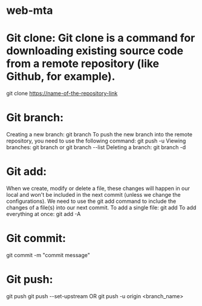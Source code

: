 # web-mta
# Git clone: Git clone is a command for downloading existing source code from a remote repository (like Github, for example).
git clone <https://name-of-the-repository-link>
# Git branch: 
Creating a new branch:
  git branch <branch-name>
 To push the new branch into the remote repository, you need to use the following command:
  git push -u <remote> <branch-name>
 Viewing branches:
  git branch or git branch --list
 Deleting a branch:
  git branch -d <branch-name>
# Git add:
  When we create, modify or delete a file, these changes will happen in our local and won't be included in the next commit (unless we change the configurations).
  We need to use the git add command to include the changes of a file(s) into our next commit. 
 To add a single file:
  git add <file>
 To add everything at once:
  git add -A
# Git commit:
  git commit -m "commit message"
# Git push:
  git push <remote> <branch-name>
  git push --set-upstream <remote> <name-of-your-branch>
 OR
  git push -u origin <branch_name>
  
